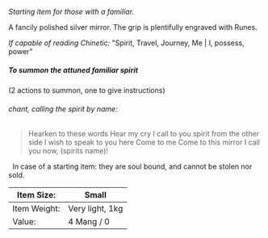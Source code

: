 
*Starting item for those with a familiar.*

A fancily polished silver mirror.
The grip is plentifully engraved with Runes.

*If capable of reading Chinetic:* "Spirit, Travel, Journey, Me \| I, possess, power"
##### To summon the attuned familiar spirit
(2 actions to summon, one to give instructions)
######  *chant, calling the spirit by name:*
> Hearken to these words
> Hear my cry
> I call to you spirit from the other side
> I wish to speak to you here
> Come to me
> Come to this mirror
> I call you now, (spirits name)!

 
In case of a starting item: they are soul bound, and cannot be stolen nor sold.


| Item Size:   | Small           |
|--------------|-----------------|
| Item Weight: | Very light, 1kg |
| Value:       | 4 Mang / 0      |